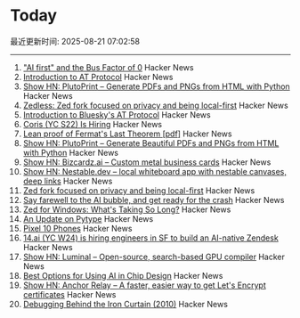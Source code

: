 # Today

最近更新时间: 2025-08-21 07:02:58

--- 
1. ["AI first" and the Bus Factor of 0](https://www.mindflash.org/coding/ai/ai-and-the-bus-factor-of-0-1608) Hacker News
2. [Introduction to AT Protocol](https://mackuba.eu/2025/08/20/introduction-to-atproto/) Hacker News
3. [Show HN: PlutoPrint – Generate PDFs and PNGs from HTML with Python](https://github.com/plutoprint/plutoprint) Hacker News
4. [Zedless: Zed fork focused on privacy and being local-first](https://github.com/zedless-editor/zed) Hacker News
5. [Introduction to Bluesky's AT Protocol](https://mackuba.eu/2025/08/20/introduction-to-atproto/) Hacker News
6. [Coris (YC S22) Is Hiring](https://www.ycombinator.com/companies/coris/jobs/rqO40yy-ai-engineer) Hacker News
7. [Lean proof of Fermat's Last Theorem [pdf]](https://imperialcollegelondon.github.io/FLT/blueprint.pdf) Hacker News
8. [Show HN: PlutoPrint – Generate Beautiful PDFs and PNGs from HTML with Python](https://github.com/plutoprint/plutoprint) Hacker News
9. [Show HN: Bizcardz.ai – Custom metal business cards](https://github.com/rhodey/bizcardz.ai) Hacker News
10. [Show HN: Nestable.dev – local whiteboard app with nestable canvases, deep links](https://nestable.dev/about) Hacker News
11. [Zed fork focused on privacy and being local-first](https://github.com/zedless-editor/zed) Hacker News
12. [Say farewell to the AI bubble, and get ready for the crash](https://www.latimes.com/business/story/2025-08-20/say-farewell-to-the-ai-bubble-and-get-ready-for-the-crash) Hacker News
13. [Zed for Windows: What's Taking So Long?](https://zed.dev/blog/windows-progress-report) Hacker News
14. [An Update on Pytype](https://github.com/google/pytype) Hacker News
15. [Pixel 10 Phones](https://blog.google/products/pixel/google-pixel-10-pro-xl/) Hacker News
16. [14.ai (YC W24) is hiring engineers in SF to build an AI-native Zendesk](https://14.ai/careers) Hacker News
17. [Show HN: Luminal – Open-source, search-based GPU compiler](https://github.com/luminal-ai/luminal) Hacker News
18. [Best Options for Using AI in Chip Design](https://semiengineering.com/best-options-for-using-ai-in-chip-design/) Hacker News
19. [Show HN: Anchor Relay – A faster, easier way to get Let's Encrypt certificates](https://anchor.dev/relay) Hacker News
20. [Debugging Behind the Iron Curtain (2010)](https://www.jakepoz.com/debugging-behind-the-iron-curtain/) Hacker News

